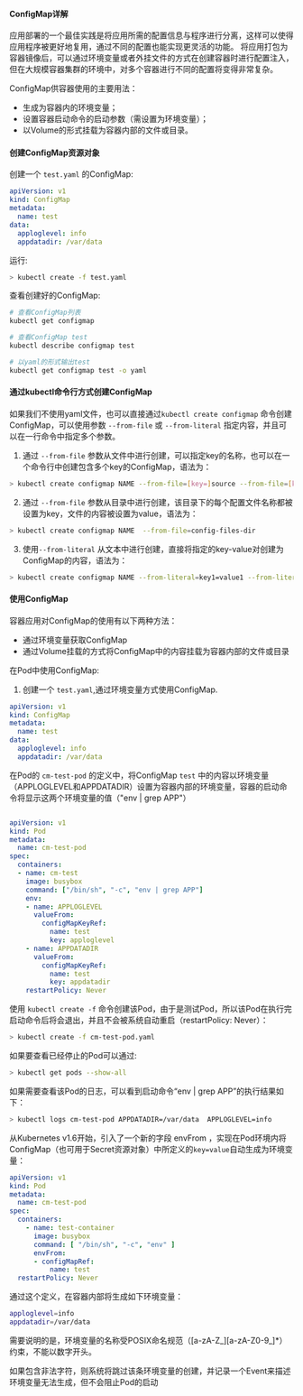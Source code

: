 #### ConfigMap详解

应用部署的一个最佳实践是将应用所需的配置信息与程序进行分离，这样可以使得应用程序被更好地复用，通过不同的配置也能实现更灵活的功能。
将应用打包为容器镜像后，可以通过环境变量或者外挂文件的方式在创建容器时进行配置注入，但在大规模容器集群的环境中，对多个容器进行不同的配置将变得非常复杂。

ConfigMap供容器使用的主要用法：

* 生成为容器内的环境变量；
* 设置容器启动命令的启动参数（需设置为环境变量）；
* 以Volume的形式挂载为容器内部的文件或目录。

#### 创建ConfigMap资源对象

创建一个 `test.yaml` 的ConfigMap:

```yaml
apiVersion: v1
kind: ConfigMap
metadata:
  name: test
data:
  apploglevel: info
  appdatadir: /var/data
```

运行:

```bash
> kubectl create -f test.yaml
```

查看创建好的ConfigMap:
```bash
# 查看ConfigMap列表
kubectl get configmap

# 查看ConfigMap test
kubectl describe configmap test

# 以yaml的形式输出test
kubectl get configmap test -o yaml
```

#### 通过kubectl命令行方式创建ConfigMap

如果我们不使用yaml文件，也可以直接通过`kubectl create configmap` 命令创建ConfigMap，可以使用参数 `--from-file` 或 `--from-literal` 指定内容，并且可以在一行命令中指定多个参数。


1. 通过 `--from-file` 参数从文件中进行创建，可以指定key的名称，也可以在一个命令行中创建包含多个key的ConfigMap，语法为：

```bash
> kubectl create configmap NAME --from-file=[key=]source --from-file=[key=]source
```

2. 通过 `--from-file` 参数从目录中进行创建，该目录下的每个配置文件名称都被设置为key，文件的内容被设置为value，语法为：

```bash
> kubectl create configmap NAME  --from-file=config-files-dir
```

3. 使用`--from-literal` 从文本中进行创建，直接将指定的key-value对创建为ConfigMap的内容，语法为：

```bash
> kubectl create configmap NAME --from-literal=key1=value1 --from-literal=key2=value2
```

#### 使用ConfigMap

容器应用对ConfigMap的使用有以下两种方法：

* 通过环境变量获取ConfigMap
* 通过Volume挂载的方式将ConfigMap中的内容挂载为容器内部的文件或目录

在Pod中使用ConfigMap:

1. 创建一个 `test.yaml`,通过环境变量方式使用ConfigMap.

```yaml
apiVersion: v1
kind: ConfigMap
metadata:
  name: test
data:
  apploglevel: info
  appdatadir: /var/data
```

在Pod的 `cm-test-pod` 的定义中，将ConfigMap `test` 中的内容以环境变量（APPLOGLEVEL和APPDATADIR）设置为容器内部的环境变量，容器的启动命令将显示这两个环境变量的值（"env | grep APP"）

```yaml

apiVersion: v1
kind: Pod
metadata:
  name: cm-test-pod
spec:
  containers:
  - name: cm-test
    image: busybox
    command: ["/bin/sh", "-c", "env | grep APP"]
    env:
    - name: APPLOGLEVEL
      valueFrom:
        configMapKeyRef:
          name: test
          key: apploglevel
    - name: APPDATADIR
      valueFrom:
        configMapKeyRef:
          name: test
          key: appdatadir
    restartPolicy: Never
```
使用 `kubectl create -f` 命令创建该Pod，由于是测试Pod，所以该Pod在执行完启动命令后将会退出，并且不会被系统自动重启（restartPolicy: Never）：

```bash
> kubectl create -f cm-test-pod.yaml
```
如果要查看已经停止的Pod可以通过:
```bash
> kubectl get pods --show-all
```

如果需要查看该Pod的日志，可以看到启动命令“env | grep APP”的执行结果如下：
```bash
> kubectl logs cm-test-pod APPDATADIR=/var/data  APPLOGLEVEL=info
```
从Kubernetes v1.6开始，引入了一个新的字段 envFrom ，实现在Pod环境内将ConfigMap（也可用于Secret资源对象）中所定义的`key=value`自动生成为环境变量：

```yaml
apiVersion: v1
kind: Pod
metadata:
  name: cm-test-pod
spec:
  containers:
    - name: test-container
      image: busybox
      command: [ "/bin/sh", "-c", "env" ]
      envFrom:
      - configMapRef:
          name: test
  restartPolicy: Never
```

通过这个定义，在容器内部将生成如下环境变量：

```bash
apploglevel=info
appdatadir=/var/data
```
需要说明的是，环境变量的名称受POSIX命名规范（[a-zA-Z_][a-zA-Z0-9_]*）约束，不能以数字开头。

如果包含非法字符，则系统将跳过该条环境变量的创建，并记录一个Event来描述环境变量无法生成，但不会阻止Pod的启动